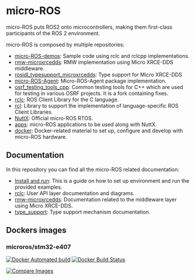 # micro-ROS

micro-ROS puts ROS2 onto microcontrollers, making them first-class participants of the ROS 2 environment.

micro-ROS is composed by multiple repositories:

* [micro-ROS-demos](https://github.com/microROS/micro-ROS-demos):
    Sample code using rclc and rclcpp implementations.
* [rmw-microxrcedds](https://github.com/microROS/rmw-microxrcedds):
    RMW implementation using Micro XRCE-DDS middleware.
* [rosidl_typesupport_microxrcedds](https://github.com/microROS/rosidl_typesupport_microxrcedds):
    Type support for Micro XRCE-DDS
* [micro-ROS-Agent](https://github.com/microROS/micro-ROS-Agent):
    Micro-ROS-Agent package implementation.
* [osrf_testing_tools_cpp](https://github.com/microROS/osrf_testing_tools_cpp):
    Common testing tools for C++ which are used for testing in various OSRF projects.
    It is a fork containing fixes.
* [rclc](https://github.com/microROS/rclc):
    ROS Client Library for the C language.
* [rcl](https://github.com/microROS/rcl):
    Library to support the implementation of language-specific ROS Client Libraries.
* [NuttX](https://github.com/microROS/NuttX):
    Official micro-ROS RTOS.
* [apps](https://github.com/microROS/apps):
    micro-ROS applications to be used along with NuttX.
* [docker](https://github.com/microROS/docker):
    Docker-related material to set up, configure and develop with micro-ROS hardware.

## Documentation

In this repository you can find all the micro-ROS related documentation:

* [Install and run](./docs/install_and_run.md): This is a guide on how to set up environment and run the provided examples.
* [rclc](./docs/rclc.md): User API layer documentation and diagrams.
* [rmw-microxrcedds](./docs/rmw-microxrcedds.md): Documentation related to the middleware layer using Micro XRCE-DDS.
* [type_support](./docs/type_support.md): Type support mechanism documentation.

## Dockers images

### microros/stm32-e407

[![Docker Automated build](https://img.shields.io/docker/automated/microros/stm32-e407.svg?logo=docker)](https://hub.docker.com/r/microros/stm32-e407/)
[![Docker Build Status](https://img.shields.io/docker/build/microros/stm32-e407.svg?logo=docker)](https://hub.docker.com/r/microros/stm32-e407/)

[![Compare Images](https://images.microbadger.com/badges/image/microros/stm32-e407.svg)](https://microbadger.com/images/microros/stm32-e407)
